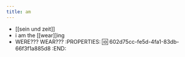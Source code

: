 ```yaml
---
title: am
---
```


- [[sein und zeit]]
- i am the [[wear]]ing
- WERE??? WEAR???
:PROPERTIES:
:id: 602d75cc-fe5d-4fa1-83db-66f3f1a885d8
:END:
